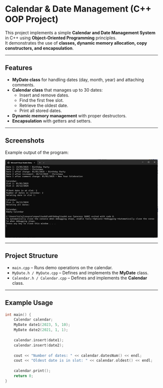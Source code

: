 # Calendar & Date Management (C++ OOP Project)

This project implements a simple **Calendar and Date Management System** in C++ using **Object-Oriented Programming** principles.  
It demonstrates the use of **classes, dynamic memory allocation, copy constructors, and encapsulation**.  

---

## Features
- **MyDate class** for handling dates (day, month, year) and attaching comments.
- **Calendar class** that manages up to 30 dates:
  - Insert and remove dates.
  - Find the first free slot.
  - Retrieve the oldest date.
  - Print all stored dates.
- **Dynamic memory management** with proper destructors.
- **Encapsulation** with getters and setters.

---

## Screenshots
Example output of the program:

![Calendar Screenshot](screenshot.png)

---

## Project Structure
- `main.cpp` – Runs demo operations on the calendar.  
- `MyDate.h / MyDate.cpp` – Defines and implements the **MyDate** class.  
- `Calendar.h / Calendar.cpp` – Defines and implements the **Calendar** class.  

---

## Example Usage
```cpp
int main() {
    Calendar calendar;
    MyDate date1(2023, 5, 10);
    MyDate date2(2021, 1, 1);

    calendar.insert(date1);
    calendar.insert(date2);

    cout << "Number of dates: " << calendar.datesNum() << endl;
    cout << "Oldest date is in slot: " << calendar.oldest() << endl;

    calendar.print();
    return 0;
}
